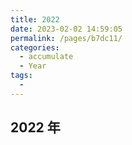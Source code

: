 ```yaml
---
title: 2022
date: 2023-02-02 14:59:05
permalink: /pages/b7dc11/
categories:
  - accumulate
  - Year
tags:
  - 
---
```

## 2022 年